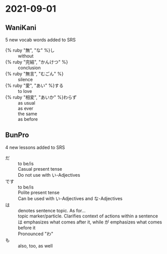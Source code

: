 # 2021-09-01

## WaniKani

5 new vocab words added to SRS

<dl>
  <dt>
    {% ruby "無", "な" %}し
  <dt>
  <dd>without</dd>
  <dt>
    {% ruby "完結", "かんけつ" %}
  <dt>
  <dd>conclusion</dd>
  <dt>
    {% ruby "無言", "むごん" %}
  </dt>
  <dd>silence</dd>
  <dt>
    {% ruby "愛", "あい" %}する
  <dt>
  <dd>to love</dd>
  <dt>
    {% ruby "相変", "あいか" %}わらず
  <dt>
  <dd>as usual</dd>
  <dd>as ever</dd>
  <dd>the same</dd>
  <dd>as before</dd>
</dl>

## BunPro

4 new lessons added to SRS

<dl>
  <dt>だ</dt>
  <dd>to be/is</dd>
  <dd>Casual present tense</dd>
  <dd>Do not use with い-Adjectives</dd>
  <dt>です</dt>
  <dd>to be/is</dd>
  <dd>Polite present tense</dd>
  <dd>Can be used with い-Adjectives and な-Adjectives</dd>
  <dt>は</dt>
  <dd>denotes sentence topic. As for...</dd>
  <dd>topic marker/particle. Clarifies context of actions within a sentence</dd>
  <dd>は emphasizes what comes after it, while が emphasizes what comes before it</dd>
  <dd>Pronounced "わ"</dd>
  <dt>も</dt>
  <dd>also, too, as well</dd>
<dl>
